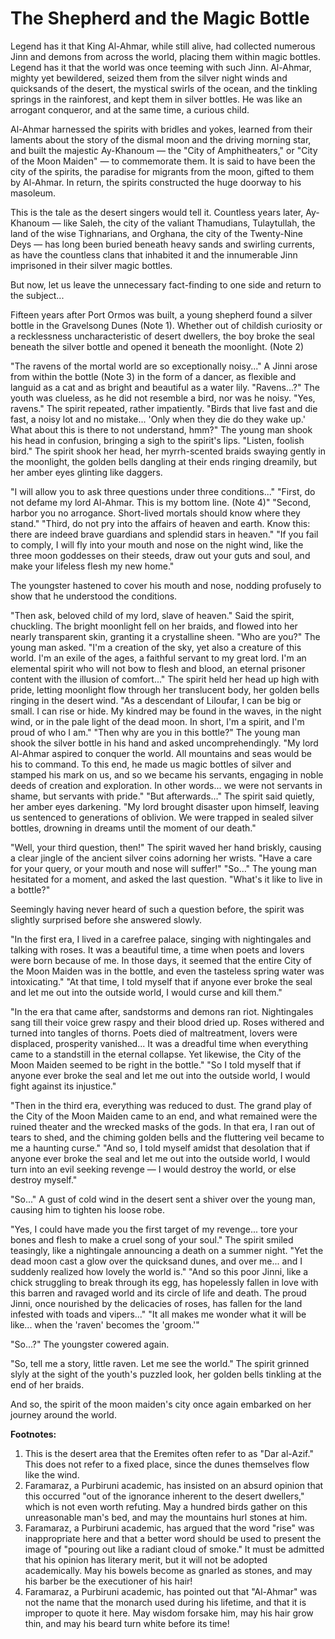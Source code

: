 # The Shepherd and the Magic Bottle

Legend has it that King Al-Ahmar, while still alive, had collected numerous Jinn and demons from across the world,
placing them within magic bottles. Legend has it that the world was once teeming with such Jinn. Al-Ahmar, mighty yet
bewildered, seized them from the silver night winds and quicksands of the desert, the mystical swirls of the ocean, and
the tinkling springs in the rainforest, and kept them in silver bottles. He was like an arrogant conqueror, and at the
same time, a curious child.

Al-Ahmar harnessed the spirits with bridles and yokes, learned from their laments about the story of the dismal moon and
the driving morning star, and built the majestic Ay-Khanoum — the "City of Amphitheaters," or "City of the Moon Maiden"
— to commemorate them. It is said to have been the city of the spirits, the paradise for migrants from the moon, gifted
to them by Al-Ahmar. In return, the spirits constructed the huge doorway to his masoleum.

This is the tale as the desert singers would tell it. Countless years later, Ay-Khanoum — like Saleh, the city of the
valiant Thamudians, Tulaytullah, the land of the wise Tighnarians, and Orghana, the city of the Twenty-Nine Deys — has
long been buried beneath heavy sands and swirling currents, as have the countless clans that inhabited it and the
innumerable Jinn imprisoned in their silver magic bottles.

But now, let us leave the unnecessary fact-finding to one side and return to the subject...

Fifteen years after Port Ormos was built, a young shepherd found a silver bottle in the Gravelsong Dunes (Note 1).
Whether out of childish curiosity or a recklessness uncharacteristic of desert dwellers, the boy broke the seal beneath
the silver bottle and opened it beneath the moonlight. (Note 2)

"The ravens of the mortal world are so exceptionally noisy..." A Jinni arose from within the bottle (Note 3) in the form
of a dancer, as flexible and languid as a cat and as bright and beautiful as a water lily. "Ravens...?" The youth was
clueless, as he did not resemble a bird, nor was he noisy. "Yes, ravens." The spirit repeated, rather impatiently.
"Birds that live fast and die fast, a noisy lot and no mistake... 'Only when they die do they wake up.' What about this
is there to not understand, hmm?" The young man shook his head in confusion, bringing a sigh to the spirit's lips.
"Listen, foolish bird." The spirit shook her head, her myrrh-scented braids swaying gently in the moonlight, the golden
bells dangling at their ends ringing dreamily, but her amber eyes glinting like daggers.

"I will allow you to ask three questions under three conditions..." "First, do not defame my lord Al-Ahmar. This is my
bottom line. (Note 4)" "Second, harbor you no arrogance. Short-lived mortals should know where they stand." "Third, do
not pry into the affairs of heaven and earth. Know this: there are indeed brave guardians and splendid stars in heaven."
"If you fail to comply, I will fly into your mouth and nose on the night wind, like the three moon goddesses on their
steeds, draw out your guts and soul, and make your lifeless flesh my new home."

The youngster hastened to cover his mouth and nose, nodding profusely to show that he understood the conditions.

"Then ask, beloved child of my lord, slave of heaven." Said the spirit, chuckling. The bright moonlight fell on her
braids, and flowed into her nearly transparent skin, granting it a crystalline sheen. "Who are you?" The young man
asked. "I'm a creation of the sky, yet also a creature of this world. I'm an exile of the ages, a faithful servant to my
great lord. I'm an elemental spirit who will not bow to flesh and blood, an eternal prisoner content with the illusion
of comfort..." The spirit held her head up high with pride, letting moonlight flow through her translucent body, her
golden bells ringing in the desert wind. "As a descendant of Liloufar, I can be big or small. I can rise or hide. My
kindred may be found in the waves, in the night wind, or in the pale light of the dead moon. In short, I'm a spirit, and
I'm proud of who I am." "Then why are you in this bottle?" The young man shook the silver bottle in his hand and asked
uncomprehendingly. "My lord Al-Ahmar aspired to conquer the world. All mountains and seas would be his to command. To
this end, he made us magic bottles of silver and stamped his mark on us, and so we became his servants, engaging in
noble deeds of creation and exploration. In other words... we were not servants in shame, but servants with pride." "But
afterwards..." The spirit said quietly, her amber eyes darkening. "My lord brought disaster upon himself, leaving us
sentenced to generations of oblivion. We were trapped in sealed silver bottles, drowning in dreams until the moment of
our death."

"Well, your third question, then!" The spirit waved her hand briskly, causing a clear jingle of the ancient silver coins
adorning her wrists. "Have a care for your query, or your mouth and nose will suffer!" "So..." The young man hesitated
for a moment, and asked the last question. "What's it like to live in a bottle?"

Seemingly having never heard of such a question before, the spirit was slightly surprised before she answered slowly.

"In the first era, I lived in a carefree palace, singing with nightingales and talking with roses. It was a beautiful
time, a time when poets and lovers were born because of me. In those days, it seemed that the entire City of the Moon
Maiden was in the bottle, and even the tasteless spring water was intoxicating." "At that time, I told myself that if
anyone ever broke the seal and let me out into the outside world, I would curse and kill them."

"In the era that came after, sandstorms and demons ran riot. Nightingales sang till their voice grew raspy and their
blood dried up. Roses withered and turned into tangles of thorns. Poets died of maltreatment, lovers were displaced,
prosperity vanished... It was a dreadful time when everything came to a standstill in the eternal collapse. Yet
likewise, the City of the Moon Maiden seemed to be right in the bottle." "So I told myself that if anyone ever broke the
seal and let me out into the outside world, I would fight against its injustice."

"Then in the third era, everything was reduced to dust. The grand play of the City of the Moon Maiden came to an end,
and what remained were the ruined theater and the wrecked masks of the gods. In that era, I ran out of tears to shed,
and the chiming golden bells and the fluttering veil became to me a haunting curse." "And so, I told myself amidst that
desolation that if anyone ever broke the seal and let me out into the outside world, I would turn into an evil seeking
revenge — I would destroy the world, or else destroy myself."

"So..." A gust of cold wind in the desert sent a shiver over the young man, causing him to tighten his loose robe.

"Yes, I could have made you the first target of my revenge... tore your bones and flesh to make a cruel song of your
soul." The spirit smiled teasingly, like a nightingale announcing a death on a summer night. "Yet the dead moon cast a
glow over the quicksand dunes, and over me... and I suddenly realized how lovely the world is." "And so this poor Jinni,
like a chick struggling to break through its egg, has hopelessly fallen in love with this barren and ravaged world and
its circle of life and death. The proud Jinni, once nourished by the delicacies of roses, has fallen for the land
infested with toads and vipers..." "It all makes me wonder what it will be like... when the 'raven' becomes the
'groom.'"

"So...?" The youngster cowered again.

"So, tell me a story, little raven. Let me see the world." The spirit grinned slyly at the sight of the youth's puzzled
look, her golden bells tinkling at the end of her braids.

And so, the spirit of the moon maiden's city once again embarked on her journey around the world.

**Footnotes:**

1. This is the desert area that the Eremites often refer to as "Dar al-Azif." This does not refer to a fixed place,
   since the dunes themselves flow like the wind.
2. Faramaraz, a Purbiruni academic, has insisted on an absurd opinion that this occurred "out of the ignorance inherent
   to the desert dwellers," which is not even worth refuting. May a hundred birds gather on this unreasonable man's bed,
   and may the mountains hurl stones at him.
3. Faramaraz, a Purbiruni academic, has argued that the word "rise" was inappropriate here and that a better word should
   be used to present the image of "pouring out like a radiant cloud of smoke." It must be admitted that his opinion has
   literary merit, but it will not be adopted academically. May his bowels become as gnarled as stones, and may his
   barber be the executioner of his hair!
4. Faramaraz, a Purbiruni academic, has pointed out that "Al-Ahmar" was not the name that the monarch used during his
   lifetime, and that it is improper to quote it here. May wisdom forsake him, may his hair grow thin, and may his beard
   turn white before its time!

